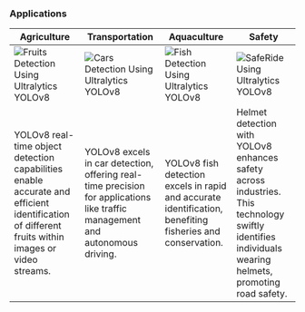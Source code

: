 ### Applications

| Agriculture                                                                                                                                     | Transportation                                                                                                                              | Aquaculture                                                                                                                                 | Safety                                                                                                                                                 |
| ----------------------------------------------------------------------------------------------------------------------------------------------- | ------------------------------------------------------------------------------------------------------------------------------------------- | ------------------------------------------------------------------------------------------------------------------------------------------- | ------------------------------------------------------------------------------------------------------------------------------------------------------ |
| ![Fruits Detection Using Ultralytics YOLOv8](https://github.com/RizwanMunawar/ultralytics/assets/62513924/2feb3bcf-22f4-469d-a4b8-d3444617e852)   | ![Cars Detection Using Ultralytics YOLOv8](https://github.com/RizwanMunawar/ultralytics/assets/62513924/16e7ea3b-ce02-44e8-88c2-3b465958de8d) | ![Fish Detection Using Ultralytics YOLOv8](https://github.com/RizwanMunawar/ultralytics/assets/62513924/930e4c85-c5c5-4caa-a4ab-008674c79bdf) | ![SafeRide Using Ultralytics YOLOv8](https://github.com/RizwanMunawar/ultralytics/assets/62513924/875b97e0-5950-4f8d-8c1d-af85333dbc2c)                  |
| YOLOv8 real-time object detection capabilities enable accurate and efficient identification of different fruits within images or video streams. | YOLOv8 excels in car detection, offering real-time precision for applications like traffic management and autonomous driving.               | YOLOv8 fish detection excels in rapid and accurate identification, benefiting fisheries and conservation.                                   | Helmet detection with YOLOv8 enhances safety across industries. This technology swiftly identifies individuals wearing helmets, promoting road safety. |
